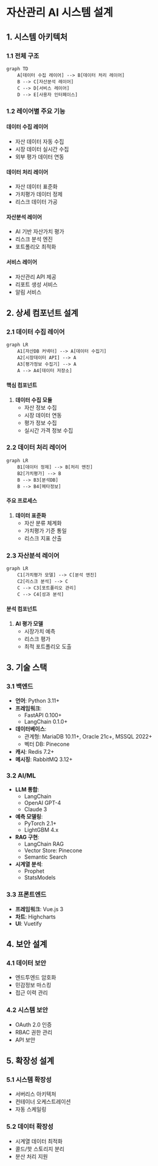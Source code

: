 # 자산관리 AI 시스템 설계

## 1. 시스템 아키텍처

### 1.1 전체 구조

```mermaid
graph TD
    A[데이터 수집 레이어] --> B[데이터 처리 레이어]
    B --> C[자산분석 레이어]
    C --> D[서비스 레이어]
    D --> E[사용자 인터페이스]
```

### 1.2 레이어별 주요 기능

#### 데이터 수집 레이어
- 자산 데이터 자동 수집
- 시장 데이터 실시간 수집
- 외부 평가 데이터 연동

#### 데이터 처리 레이어
- 자산 데이터 표준화
- 가치평가 데이터 정제
- 리스크 데이터 가공

#### 자산분석 레이어
- AI 기반 자산가치 평가
- 리스크 분석 엔진
- 포트폴리오 최적화

#### 서비스 레이어
- 자산관리 API 제공
- 리포트 생성 서비스
- 알림 서비스

## 2. 상세 컴포넌트 설계

### 2.1 데이터 수집 레이어

```mermaid
graph LR
    A1[자산DB 커넥터] --> A[데이터 수집기]
    A2[시장데이터 API] --> A
    A3[평가정보 수집기] --> A
    A --> A4[데이터 저장소]
```

#### 핵심 컴포넌트
1. **데이터 수집 모듈**
   - 자산 정보 수집
   - 시장 데이터 연동
   - 평가 정보 수집
   - 실시간 가격 정보 수집

### 2.2 데이터 처리 레이어

```mermaid
graph LR
    B1[데이터 정제] --> B[처리 엔진]
    B2[가치평가] --> B
    B --> B3[분석DB]
    B --> B4[메타정보]
```

#### 주요 프로세스
1. **데이터 표준화**
   - 자산 분류 체계화
   - 가치평가 기준 통일
   - 리스크 지표 산출

### 2.3 자산분석 레이어

```mermaid
graph LR
    C1[가치평가 모델] --> C[분석 엔진]
    C2[리스크 분석] --> C
    C --> C3[포트폴리오 관리]
    C --> C4[성과 분석]
```

#### 분석 컴포넌트
1. **AI 평가 모델**
   - 시장가치 예측
   - 리스크 평가
   - 최적 포트폴리오 도출

## 3. 기술 스택

### 3.1 백엔드
- **언어**: Python 3.11+
- **프레임워크**: 
  - FastAPI 0.100+
  - LangChain 0.1.0+
- **데이터베이스**: 
  - 관계형: MariaDB 10.11+, Oracle 21c+, MSSQL 2022+
  - 벡터 DB: Pinecone
- **캐시**: Redis 7.2+
- **메시징**: RabbitMQ 3.12+

### 3.2 AI/ML
- **LLM 통합**:
  - LangChain
  - OpenAI GPT-4
  - Claude 3
- **예측 모델링**:
  - PyTorch 2.1+
  - LightGBM 4.x
- **RAG 구현**:
  - LangChain RAG
  - Vector Store: Pinecone
  - Semantic Search
- **시계열 분석**: 
  - Prophet
  - StatsModels

### 3.3 프론트엔드
- **프레임워크**: Vue.js 3
- **차트**: Highcharts
- **UI**: Vuetify

## 4. 보안 설계

### 4.1 데이터 보안
- 엔드투엔드 암호화
- 민감정보 마스킹
- 접근 이력 관리

### 4.2 시스템 보안
- OAuth 2.0 인증
- RBAC 권한 관리
- API 보안

## 5. 확장성 설계

### 5.1 시스템 확장성
- 서버리스 아키텍처
- 컨테이너 오케스트레이션
- 자동 스케일링

### 5.2 데이터 확장성
- 시계열 데이터 최적화
- 콜드/핫 스토리지 분리
- 분산 처리 지원 